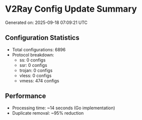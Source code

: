 # V2Ray Config Update Summary
Generated on: 2025-09-18 07:09:21 UTC

## Configuration Statistics
- Total configurations: 6896
- Protocol breakdown:
  - ss: 0 configs
  - ssr: 0 configs
  - trojan: 0 configs
  - vless: 0 configs
  - vmess: 474 configs

## Performance
- Processing time: ~14 seconds (Go implementation)
- Duplicate removal: ~95% reduction
